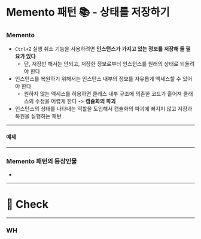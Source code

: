 # Memento 패턴 📚 - 상태를 저장하기

### Memento
- `Ctrl+Z` 실행 취소 기능을 사용하려면 **인스턴스가 가지고 있는 정보를 저장해 둘 필요가 있다**
  - 단, 저장만 해서는 안되고, 저장한 정보로부터 인스턴스를 원래의 상태로 되돌려야 한다
- 인스턴스를 복원하기 위해서는 인스턴스 내부의 정보를 자유롭게 액세스할 수 있어야 한다
  - 원하지 않는 액세스를 허용하면 클래스 내부 구조에 의존한 코드가 흩어져 클래스의 수정을 어렵게 한다 -> **캡슐화의 파괴**
- 인스턴스의 상태를 나타내는 역할을 도입해서 캡슐화의 파괴에 빠지지 않고 저장과 복원을 실행하는 패턴
---


#### 예제



--- 
### Memento 패턴의 등장인물
- 
---
# 📌 Check

---

### WH